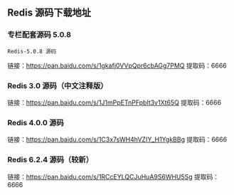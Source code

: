## Redis 源码下载地址

### 专栏配套源码 5.0.8

`Redis-5.0.8 源码`

链接：https://pan.baidu.com/s/1gkafj0VVpQpr6cbAGg7PMQ 
提取码：6666

### Redis 3.0 源码（中文注释版）

链接：https://pan.baidu.com/s/1J1mPpETnPFpbIt3v1Xt65Q 
提取码：6666

### Redis 4.0.0 源码

链接：https://pan.baidu.com/s/1C3x7sWH4hVZIY_H1YgkBBg 
提取码：6666

### Redis 6.2.4 源码（较新）

链接：https://pan.baidu.com/s/1RCcEYLQCJuHuA9S6WHU5Sg 
提取码：6666

